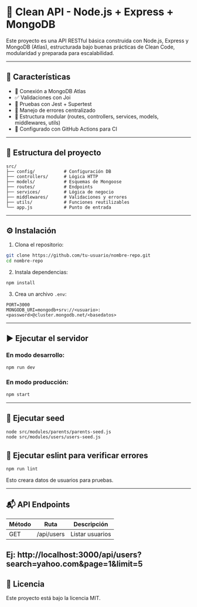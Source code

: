 # 🧠 Clean API - Node.js + Express + MongoDB

Este proyecto es una API RESTful básica construida con Node.js, Express y MongoDB (Atlas), estructurada bajo buenas prácticas de Clean Code, modularidad y preparada para escalabilidad.

---

## 🚀 Características

- 🔗 Conexión a MongoDB Atlas
- ✅ Validaciones con Joi
- 🧪 Pruebas con Jest + Supertest
- 🔐 Manejo de errores centralizado
- 🧱 Estructura modular (routes, controllers, services, models, middlewares, utils)
- 🤖 Configurado con GitHub Actions para CI

---

## 📁 Estructura del proyecto

```
src/
├── config/           # Configuración DB
├── controllers/      # Lógica HTTP
├── models/           # Esquemas de Mongoose
├── routes/           # Endpoints
├── services/         # Lógica de negocio
├── middlewares/      # Validaciones y errores
├── utils/            # Funciones reutilizables
└── app.js            # Punto de entrada
```

---

## ⚙️ Instalación

1. Clona el repositorio:

```bash
git clone https://github.com/tu-usuario/nombre-repo.git
cd nombre-repo
```

2. Instala dependencias:

```bash
npm install
```

3. Crea un archivo `.env`:

```env
PORT=3000
MONGODB_URI=mongodb+srv://<usuario>:<password>@cluster.mongodb.net/<basedatos>
```

---

## ▶️ Ejecutar el servidor

### En modo desarrollo:
```bash
npm run dev
```

### En modo producción:
```bash
npm start
```

---

## 🧪 Ejecutar seed

```bash
node src/modules/parents/parents-seed.js
node src/modules/users/users-seed.js
```

## 🧪 Ejecutar eslint para verificar errores

```bash
npm run lint
```

Esto creara datos de usuarios para pruebas.

---

## 📬 API Endpoints

| Método | Ruta           | Descripción               |
|--------|----------------|---------------------------|
| GET    | /api/users     | Listar usuarios           |

Ej: http://localhost:3000/api/users?search=yahoo.com&page=1&limit=5
---

## 📄 Licencia

Este proyecto está bajo la licencia MIT.
